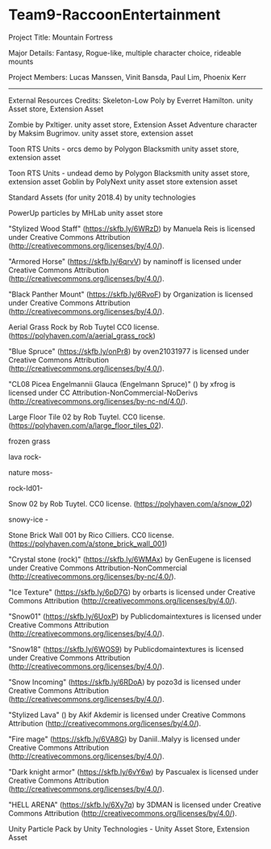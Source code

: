 # Team9-RaccoonEntertainment


Project Title: 
Mountain Fortress


Major Details:
Fantasy, Rogue-like, multiple character choice, rideable mounts


Project Members:
Lucas Manssen, Vinit Bansda, Paul Lim, Phoenix Kerr


--------------------------------------------------------------------------------------------------
External Resources Credits:
Skeleton-Low Poly by Everret Hamilton. unity Asset store, Extension Asset

Zombie by Pxltiger. unity asset store, Extension Asset
Adventure character by Maksim Bugrimov. unity asset store, extension asset

Toon RTS Units - orcs demo by Polygon Blacksmith unity asset store, extension asset

Toon RTS Units - undead demo by Polygon Blacksmith unity asset store, extension asset
Goblin by PolyNext unity asset store extension asset

Standard Assets (for unity 2018.4) by unity technologies

PowerUp particles by MHLab unity asset store

"Stylized Wood Staff" (https://skfb.ly/6WRzD) by Manuela Reis is licensed under Creative Commons Attribution (http://creativecommons.org/licenses/by/4.0/).

"Armored Horse" (https://skfb.ly/6qrvV) by naminoff is licensed under Creative Commons Attribution (http://creativecommons.org/licenses/by/4.0/).

"Black Panther Mount" (https://skfb.ly/6RvoF) by Organization is licensed under Creative Commons Attribution (http://creativecommons.org/licenses/by/4.0/).

Aerial Grass Rock by Rob Tuytel CC0 license. (https://polyhaven.com/a/aerial_grass_rock)

"Blue Spruce" (https://skfb.ly/onPr8) by oven21031977 is licensed under Creative Commons Attribution (http://creativecommons.org/licenses/by/4.0/).

"CL08 Picea Engelmannii Glauca (Engelmann Spruce)" () by xfrog is licensed under CC Attribution-NonCommercial-NoDerivs (http://creativecommons.org/licenses/by-nc-nd/4.0/).

Large Floor Tile 02 by Rob Tuytel. CC0 license.(https://polyhaven.com/a/large_floor_tiles_02).


frozen grass

lava rock-

nature moss- 

rock-Id01-

Snow 02 by Rob Tuytel. CC0 license. (https://polyhaven.com/a/snow_02)

snowy-ice - 

Stone Brick Wall 001 by Rico Cilliers. CC0 license. (https://polyhaven.com/a/stone_brick_wall_001)

"Crystal stone (rock)" (https://skfb.ly/6WMAx) by GenEugene is licensed under Creative Commons Attribution-NonCommercial (http://creativecommons.org/licenses/by-nc/4.0/).

"Ice Texture" (https://skfb.ly/6pD7G) by orbarts is licensed under Creative Commons Attribution (http://creativecommons.org/licenses/by/4.0/).

"Snow01" (https://skfb.ly/6UoxP) by Publicdomaintextures is licensed under Creative Commons Attribution (http://creativecommons.org/licenses/by/4.0/).

"Snow18" (https://skfb.ly/6WOS9) by Publicdomaintextures is licensed under Creative Commons Attribution (http://creativecommons.org/licenses/by/4.0/).

"Snow Incoming" (https://skfb.ly/6RDoA) by pozo3d is licensed under Creative Commons Attribution (http://creativecommons.org/licenses/by/4.0/).

"Stylized Lava" () by Akif Akdemir is licensed under Creative Commons Attribution (http://creativecommons.org/licenses/by/4.0/).

"Fire mage" (https://skfb.ly/6VA8G) by Daniil..Malyy is licensed under Creative Commons Attribution (http://creativecommons.org/licenses/by/4.0/).

"Dark knight armor" (https://skfb.ly/6vY6w) by Pascualex is licensed under Creative Commons Attribution (http://creativecommons.org/licenses/by/4.0/).

"HELL ARENA" (https://skfb.ly/6Xy7q) by 3DMAN is licensed under Creative Commons Attribution (http://creativecommons.org/licenses/by/4.0/).

Unity Particle Pack by Unity Technologies - Unity Asset Store, Extension Asset